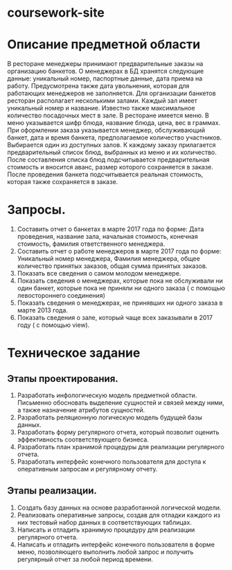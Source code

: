 # coursework-site
<h1>Описание предметной области</h1>
В ресторане менеджеры принимают предварительные заказы на организацию банкетов.
О менеджерах в БД хранятся следующие данные: уникальный номер, паспортные данные, дата приема на работу. Предусмотрена также дата увольнения, которая для работающих менеджеров не заполняется. Для организации банкетов ресторан располагает несколькими залами. Каждый зал имеет уникальный номер и название. Известно также максимальное количество посадочных мест в зале. В ресторане имеется  меню. В меню указывается шифр блюда, название блюда, цена, вес в граммах. При оформлении заказа указывается менеджер, обслуживающий банкет, дата  и время банкета, предполагаемое количество участников. Выбирается один из доступных залов. К каждому заказу прилагается предварительный список блюд, выбранных из меню и их количество.  После составления списка блюд подсчитывается предварительная стоимость и вносится аванс, размер которого сохраняется в заказе. После проведения банкета подсчитывается реальная стоимость, которая также сохраняется в заказе. 

<h1>Запросы.</h1>

1. Составить отчет о банкетах  в марте 2017 года по форме: Дата проведения, название зала, начальная стоимость, конечная стоимость, фамилия ответственного менеджера.
2. Составить отчет о работе менеджеров в марте 2017 года по форме: Уникальный номер менеджера, Фамилия менеджера, общее количество принятых заказов, общая сумма принятых заказов.
3. Показать все сведения о самом молодом менеджере.
4. Показать сведения о менеджерах, которые пока не обслуживали ни один банкет, которые пока не приняли ни одного заказа ( с помощью левостороннего соединения)
5. Показать сведения о менеджерах, не принявших ни одного заказа в марте 2013 года.
6. Показать сведения о зале, который чаще всех заказывали в 2017 году ( с помощью view).


<h1>Техническое задание</h1>
<h2>Этапы проектирования.</h2>

1. Разработать инфологическую модель предметной области. Письменно обосновать выделение сущностей и связей между ними, а также назначение атрибутов сущностей.
2. Разработать реляционную логическую модель будущей базы данных.
3. Разработать форму регулярного отчета, который позволит оценить эффективность соответствующего бизнеса. 
4. Разработать план хранимой процедуры  для реализации регулярного отчета.
5. Разработать интерфейс конечного пользователя для доступа к оперативным запросам и регулярному отчету.

<h2>Этапы реализации.</h2>

1. Создать базу данных на основе разработанной логической модели.
2. Реализовать оперативные запросы, создав для   отладки каждого из них тестовый набор данных в соответствующих таблицах.
3. Написать и отладить хранимую процедуру для реализации регулярного отчета.
4. Написать и отладить интерфейс конечного пользователя в форме меню, позволяющего выполнить любой запрос и получить регулярный отчет за любой период времени.
